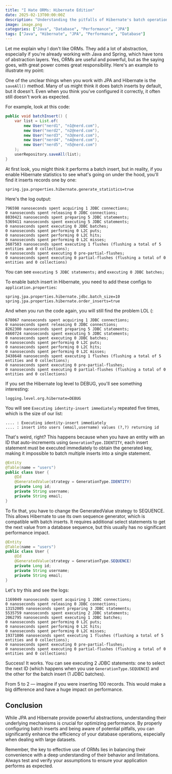 ```yaml
---
title: "I Hate ORMs: Hibernate Edition"
date: 2025-02-13T00:00:00Z
description: "Understanding the pitfalls of Hibernate's batch operations and how to optimize them"
image: image.png
categories: ["Java", "Database", "Performance", "JPA"]
tags: ["Java", "Hibernate", "JPA", "Performance", "Database"]
---
```


Let me explain why I don't like ORMs. They add a lot of abstraction, especially if you're already working with Java and Spring, which have tons of abstraction layers. Yes, ORMs are useful and powerful, but as the saying goes, with great power comes great responsibility. Here's an example to illustrate my point:

One of the unclear things when you work with JPA and Hibernate is the `saveAll()` method. Many of us might think it does batch inserts by default, but it doesn't. Even when you think you've configured it correctly, it often still doesn't work as expected.

For example, look at this code:

```java
public void batchInsert() {
    var list = List.of(
        new User("nerd1", "n1@nerd.com"),
        new User("nerd2", "n2@nerd.com"),
        new User("nerd3", "n3@nerd.com"),
        new User("nerd4", "n4@nerd.com"),
        new User("nerd5", "n5@nerd.com")
    );
    userRepository.saveAll(list);
}
```

At first look, you might think it performs a batch insert, but in reality, if you enable Hibernate statistics to see what's going on under the hood, you'll find it inserts records one by one:

```properties
spring.jpa.properties.hibernate.generate_statistics=true
```

Here's the log output:

```
796598 nanoseconds spent acquiring 1 JDBC connections;
0 nanoseconds spent releasing 0 JDBC connections;
8030421 nanoseconds spent preparing 5 JDBC statements;
5369411 nanoseconds spent executing 5 JDBC statements;
0 nanoseconds spent executing 0 JDBC batches;
0 nanoseconds spent performing 0 L2C puts;
0 nanoseconds spent performing 0 L2C hits;
0 nanoseconds spent performing 0 L2C misses;
3607503 nanoseconds spent executing 1 flushes (flushing a total of 5 entities and 0 collections);
0 nanoseconds spent executing 0 pre-partial-flushes;
0 nanoseconds spent executing 0 partial-flushes (flushing a total of 0 entities and 0 collections)
```

You can see `executing 5 JDBC statements;` and `executing 0 JDBC batches;`

To enable batch insert in Hibernate, you need to add these configs to `application.properties`:

```properties
spring.jpa.properties.hibernate.jdbc.batch_size=10
spring.jpa.properties.hibernate.order_inserts=true
```

And when you run the code again, you will still find the problem LOL (:

```
678067 nanoseconds spent acquiring 1 JDBC connections;
0 nanoseconds spent releasing 0 JDBC connections;
8262300 nanoseconds spent preparing 5 JDBC statements;
4660724 nanoseconds spent executing 5 JDBC statements;
0 nanoseconds spent executing 0 JDBC batches;
0 nanoseconds spent performing 0 L2C puts;
0 nanoseconds spent performing 0 L2C hits;
0 nanoseconds spent performing 0 L2C misses;
3438648 nanoseconds spent executing 1 flushes (flushing a total of 5 entities and 0 collections);
0 nanoseconds spent executing 0 pre-partial-flushes;
0 nanoseconds spent executing 0 partial-flushes (flushing a total of 0 entities and 0 collections)
```

If you set the Hibernate log level to DEBUG, you'll see something interesting:

```properties
logging.level.org.hibernate=DEBUG
```

You will see `Executing identity-insert immediately` repeated five times, which is the size of our list:

```
.... : Executing identity-insert immediately
.... : insert into users (email,username) values (?,?) returning id
```

That's weird, right? This happens because when you have an entity with an ID that auto-increments using `GenerationType.IDENTITY`, each insert statement must be executed immediately to obtain the generated key, making it impossible to batch multiple inserts into a single statement.

```java
@Entity
@Table(name = "users")
public class User {
    @Id
    @GeneratedValue(strategy = GenerationType.IDENTITY)
    private Long id;
    private String username;
    private String email;
}
```

To fix that, you have to change the GeneratedValue strategy to SEQUENCE. This allows Hibernate to use its own sequence generator, which is compatible with batch inserts. It requires additional select statements to get the next value from a database sequence, but this usually has no significant performance impact.

```java
@Entity
@Table(name = "users")
public class User {
    @Id
    @GeneratedValue(strategy = GenerationType.SEQUENCE)
    private Long id;
    private String username;
    private String email;
}
```

Let's try this and see the logs:

```
1169049 nanoseconds spent acquiring 1 JDBC connections;
0 nanoseconds spent releasing 0 JDBC connections;
13152005 nanoseconds spent preparing 3 JDBC statements;
5535759 nanoseconds spent executing 2 JDBC statements;
2062795 nanoseconds spent executing 1 JDBC batches;
0 nanoseconds spent performing 0 L2C puts;
0 nanoseconds spent performing 0 L2C hits;
0 nanoseconds spent performing 0 L2C misses;
19371806 nanoseconds spent executing 1 flushes (flushing a total of 5 entities and 0 collections);
0 nanoseconds spent executing 0 pre-partial-flushes;
0 nanoseconds spent executing 0 partial-flushes (flushing a total of 0 entities and 0 collections)
```

Success! It works. You can see executing 2 JDBC statements: one to select the next ID (which happens when you use `GenerationType.SEQUENCE`) and the other for the batch insert (1 JDBC batches).

From 5 to 2 — imagine if you were inserting 100 records. This would make a big difference and have a huge impact on performance.

## Conclusion

While JPA and Hibernate provide powerful abstractions, understanding their underlying mechanisms is crucial for optimizing performance. By properly configuring batch inserts and being aware of potential pitfalls, you can significantly enhance the efficiency of your database operations, especially when dealing with large datasets.

Remember, the key to effective use of ORMs lies in balancing their convenience with a deep understanding of their behavior and limitations. Always test and verify your assumptions to ensure your application performs as expected.